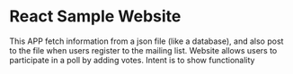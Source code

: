 # React Sample Website

This APP fetch information from a json file (like a database), and also post to
the file when users register to the mailing list. Website allows users to participate
in a poll by adding votes. Intent is to show functionality
